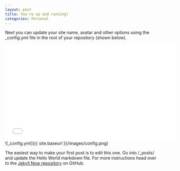 ```yaml
---
layout: post
title: You're up and running!
categories: Personal
---
```


Next you can update your site name, avatar and other options using the _config.yml file in the root of your repository (shown below).
<iframe width="560" height="315" src="/catkb/cat.html" frameborder="0" allowfullscreen></iframe>
![_config.yml]({{ site.baseurl }}/images/config.png)

The easiest way to make your first post is to edit this one. Go into /_posts/ and update the Hello World markdown file. For more instructions head over to the [Jekyll Now repository](https://github.com/barryclark/jekyll-now) on GitHub.
